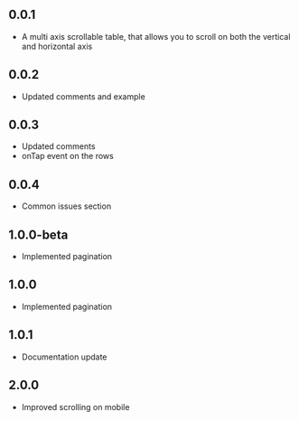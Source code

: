 ## 0.0.1

* A multi axis scrollable table, that allows you to scroll on both the vertical and horizontal axis

## 0.0.2

* Updated comments and example

## 0.0.3

* Updated comments
* onTap event on the rows

## 0.0.4

* Common issues section

## 1.0.0-beta

* Implemented pagination

## 1.0.0

* Implemented pagination

## 1.0.1

* Documentation update

## 2.0.0

* Improved scrolling on mobile